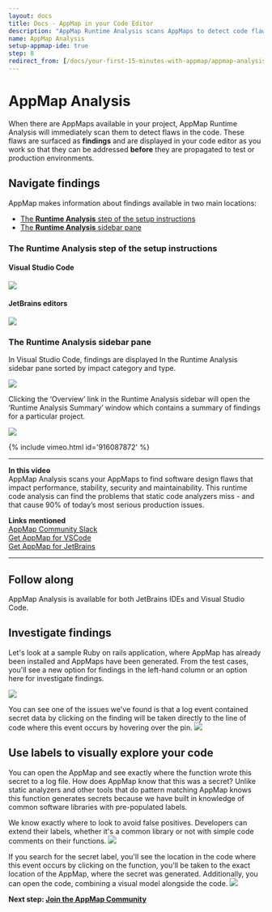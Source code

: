 ```yaml
---
layout: docs
title: Docs - AppMap in your Code Editor
description: "AppMap Runtime Analysis scans AppMaps to detect code flaws, presenting findings in your editor for preemptive fixes."
name: AppMap Analysis
setup-appmap-ide: true
step: 8
redirect_from: [/docs/your-first-15-minutes-with-appmap/appmap-analysis,/docs/analysis/in-your-code-editor,/docs/analysis/]
---
```


# AppMap Analysis

When there are AppMaps available in your project, AppMap Runtime Analysis will immediately scan them to detect flaws in the code. These flaws are surfaced as **findings** and are displayed in your code editor as you work so that they can be addressed **before** they are propagated to test or production environments.

## Navigate findings

AppMap makes information about findings available in two main locations:

- [The **Runtime Analysis** step of the setup instructions](#the-runtime-analysis-step-of-the-setup-instructions)
- [The **Runtime Analysis** sidebar pane](#the-runtime-analysis-sidebar-pane)

### The **Runtime Analysis** step of the setup instructions

#### Visual Studio Code
<image class="video-screenshot" src="/assets/img/docs/last-step-of-setup-instructions.webp"/> 

#### JetBrains editors
<image class="video-screenshot" src="/assets/img/docs/last-step-of-setup-instructions-jetbrains.webp"/> 

### The **Runtime Analysis** sidebar pane

In Visual Studio Code, findings are displayed In the Runtime Analysis sidebar pane sorted by impact category and type.

<image class="video-screenshot" src="/assets/img/docs/runtime-analysis-sidebar-findings.webp"/> 

Clicking the ‘Overview’ link in the Runtime Analysis sidebar will open the ‘Runtime Analysis Summary’ window which contains a summary of findings for a particular project.

<image class="video-screenshot" src="/assets/img/docs/runtime-analysis-overview-dashboard.webp"/> 

{% include vimeo.html id='916087872' %}

---

**In this video**  
AppMap Analysis scans your AppMaps to find software design flaws that impact performance, stability, security and maintainability. This runtime code analysis can find the problems that static code analyzers miss - and that cause 90% of today’s most serious production issues.

**Links mentioned**  
[AppMap Community Slack](/slack)  
[Get AppMap for VSCode](https://marketplace.visualstudio.com/items?itemName=appland.appmap)  
[Get AppMap for JetBrains](https://plugins.jetbrains.com/plugin/16701-appmap)

---

## Follow along

AppMap Analysis is available for both JetBrains IDEs and Visual Studio Code. 

## Investigate findings

Let's look at a sample Ruby on rails application, where AppMap has already been installed and AppMaps have been generated. From the test cases, you'll see a new option for findings in the left-hand column or an option here for investigate findings.

<img class="video-screenshot" src="/assets/img/appmap-analysis-1.webp"/>

You can see one of the issues we've found is that a log event contained secret data by clicking on the finding will be taken directly to the line of code where this event occurs by hovering over the pin.
<img class="video-screenshot" src="/assets/img/appmap-analysis-2.webp"/>

## Use labels to visually explore your code

You can open the AppMap and see exactly where the function wrote this secret to a log file. How does AppMap know that this was a secret? Unlike static analyzers and other tools that do pattern matching AppMap knows this function generates secrets because we have built in knowledge of common software libraries with pre-populated labels.

We know exactly where to look to avoid false positives. Developers can extend their labels, whether it's a common library or not with simple code comments on their functions.
<img class="video-screenshot" src="/assets/img/appmap-analysis-3.webp"/>

If you search for the secret label, you'll see the location in the code where this event occurs by clicking on the function, you'll be taken to the exact location of the AppMap, where the secret was generated. Additionally, you can open the code, combining a visual model alongside the code.
<img class="video-screenshot" src="/assets/img/appmap-analysis-4.webp"/>

**Next step: [Join the AppMap Community](/community)**
